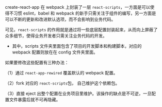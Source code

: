 create-react-app 在 webpack 上封装了一层 `react-scripts`，一方面是可以使得不习惯 eslint，babel 和 webpack 的新手只需关注于组件的编写，另一方面是可以不断的更新和改进默认选项，而不会影响到业务代码。

可见，`react-scripts` 的作用就是通过将一些底层配置封装起来，从而向上屏蔽了众多细节，使得业务开发者只需关注业务代码的开发。

- 其中，scripts 文件夹里面包含了项目的开发脚本和构建脚本，对应的 webpack 配置则放在在 config 文件夹里面。

如果要修改这些配置有三种办法：

（1）通过 `react-app-rewired` 覆盖默认的 webpack 配置。

（2）fork 对应的 `react-scripts`包， 自己维护这个依赖包。

（3）直接 eject 出整个配置在业务项目里维护。该操作的缺点是不可逆，一旦配置文件暴露后就不可再隐藏。

